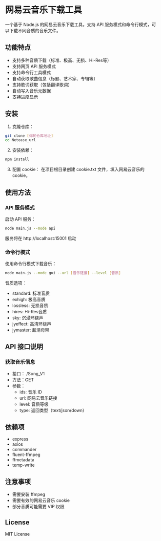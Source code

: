 # 网易云音乐下载工具

一个基于 Node.js 的网易云音乐下载工具，支持 API 服务模式和命令行模式，可以下载不同音质的音乐文件。

## 功能特点

- 支持多种音质下载（标准、极高、无损、Hi-Res等）
- 支持网页 API 服务模式
- 支持命令行工具模式
- 自动获取歌曲信息（标题、艺术家、专辑等）
- 支持歌词获取（包括翻译歌词）
- 自动写入音乐元数据
- 支持进度显示

## 安装

1. 克隆仓库：
```bash
git clone [你的仓库地址]
cd Netease_url
```
2. 安装依赖：
```bash
npm install
 ```

3. 配置 cookie：
   在项目根目录创建 cookie.txt 文件，填入网易云音乐的 cookie。
## 使用方法
### API 服务模式
启动 API 服务：

```bash
node main.js --mode api
 ```

服务将在 http://localhost:15001 启动

### 命令行模式
使用命令行模式下载音乐：

```bash
node main.js --mode gui --url [音乐链接] --level [音质]
 ```

音质选项：

- standard: 标准音质
- exhigh: 极高音质
- lossless: 无损音质
- hires: Hi-Res音质
- sky: 沉浸环绕声
- jyeffect: 高清环绕声
- jymaster: 超清母带
## API 接口说明
### 获取音乐信息
- 接口： /Song_V1
- 方法：GET
- 参数：
  - ids: 音乐 ID
  - url: 网易云音乐链接
  - level: 音质等级
  - type: 返回类型（text/json/down）
## 依赖项
- express
- axios
- commander
- fluent-ffmpeg
- ffmetadata
- temp-write
## 注意事项
- 需要安装 ffmpeg
- 需要有效的网易云音乐 cookie
- 部分音质可能需要 VIP 权限

## License
MIT License